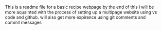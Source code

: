 This is a readme file for a basic recipe webpage
by the end of this i will be more aquainted with the process of setting up a multipage website using vs code and github.
will also get more expirence using git comments and commit messages
